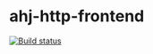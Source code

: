 # ahj-http-frontend
[![Build status](https://ci.appveyor.com/api/projects/status/7qfe8jblqc9l5ihu?svg=true)](https://ci.appveyor.com/project/kassiopea-coder/ahj-http-frontend)
